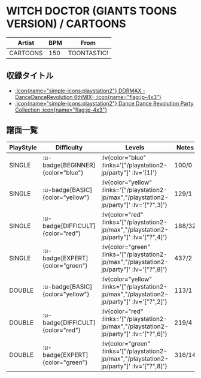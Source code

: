 # WITCH DOCTOR (GIANTS TOONS VERSION) / CARTOONS

|Artist|BPM|From|
|------|---|----|
|CARTOONS|150|TOONTASTIC!|

## 収録タイトル

- [ :icon{name="simple-icons:playstation2"} DDRMAX -DanceDanceRevolution 6thMIX- :icon{name="flag:jp-4x3"} ](/playstation2-jp/max)
- [ :icon{name="simple-icons:playstation2"} Dance Dance Revolution Party Collection :icon{name="flag:jp-4x3"} ](/playstation2-jp/party)

## 譜面一覧

|PlayStyle|Difficulty|Levels|Notes|Movie|
|---------|----------|------|-----|-----|
|SINGLE| :u-badge[BEGINNER]{color="blue"} | :lv{color="blue" :links='["/playstation2-jp/party"]' :lv='[1]'} |100/0||
|SINGLE| :u-badge[BASIC]{color="yellow"} | :lv{color="yellow" :links='["/playstation2-jp/max","/playstation2-jp/party"]' :lv='["?",3]'} |129/1||
|SINGLE| :u-badge[DIFFICULT]{color="red"} | :lv{color="red" :links='["/playstation2-jp/max","/playstation2-jp/party"]' :lv='["?",4]'} |188/32||
|SINGLE| :u-badge[EXPERT]{color="green"} | :lv{color="green" :links='["/playstation2-jp/max","/playstation2-jp/party"]' :lv='["?",8]'} |437/2||
|DOUBLE| :u-badge[BASIC]{color="yellow"} | :lv{color="yellow" :links='["/playstation2-jp/max","/playstation2-jp/party"]' :lv='["?",2]'} |113/1||
|DOUBLE| :u-badge[DIFFICULT]{color="red"} | :lv{color="red" :links='["/playstation2-jp/max","/playstation2-jp/party"]' :lv='["?",6]'} |219/4||
|DOUBLE| :u-badge[EXPERT]{color="green"} | :lv{color="green" :links='["/playstation2-jp/max","/playstation2-jp/party"]' :lv='["?",8]'} |316/14||
